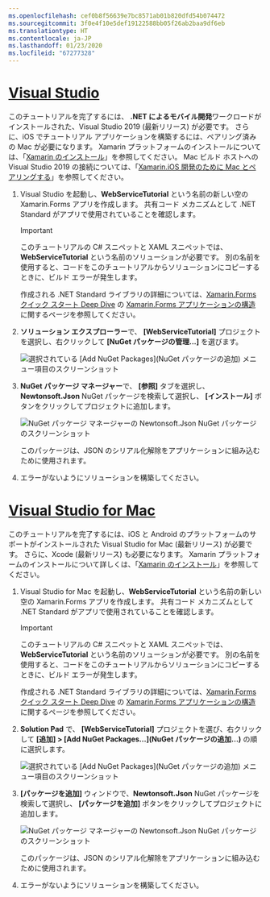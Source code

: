```yaml
---
ms.openlocfilehash: cef0b8f56639e7bc8571ab01b820dfd54b074472
ms.sourcegitcommit: 3f0e4f10e5def19122588bb05f26ab2baa9df6eb
ms.translationtype: HT
ms.contentlocale: ja-JP
ms.lasthandoff: 01/23/2020
ms.locfileid: "67277328"
---
```

# <a name="visual-studiotabvswin"></a>[Visual Studio](#tab/vswin)

このチュートリアルを完了するには、 **.NET によるモバイル開発**ワークロードがインストールされた、Visual Studio 2019 (最新リリース) が必要です。 さらに、iOS でチュートリアル アプリケーションを構築するには、ペアリング済みの Mac が必要になります。 Xamarin プラットフォームのインストールについては、「[Xamarin のインストール](~/get-started/installation/index.md)」を参照してください。 Mac ビルド ホストへの Visual Studio 2019 の接続については、「[Xamarin.iOS 開発のために Mac とペアリングする](~/ios/get-started/installation/windows/connecting-to-mac/index.md)」を参照してください。

1. Visual Studio を起動し、**WebServiceTutorial** という名前の新しい空の Xamarin.Forms アプリを作成します。 共有コード メカニズムとして .NET Standard がアプリで使用されていることを確認します。

    > [!IMPORTANT]
    > このチュートリアルの C# スニペットと XAML スニペットでは、**WebServiceTutorial** という名前のソリューションが必要です。 別の名前を使用すると、コードをこのチュートリアルからソリューションにコピーするときに、ビルド エラーが発生します。

    作成される .NET Standard ライブラリの詳細については、[Xamarin.Forms クイック スタート Deep Dive](~/get-started/first-app/index.md) の [Xamarin.Forms アプリケーションの構造](~/get-started/first-app/index.md)に関するページを参照してください。

1. **ソリューション エクスプローラー**で、 **[WebServiceTutorial]** プロジェクトを選択し、右クリックして **[NuGet パッケージの管理...]** を選びます。

    ![選択されている [Add NuGet Packages]\(NuGet パッケージの追加\) メニュー項目のスクリーンショット](../images/vs/add-nuget-packages.png "[Add NuGet Packages]\(NuGet パッケージの追加) メニュー項目")

1. **NuGet パッケージ マネージャー**で、 **[参照]** タブを選択し、**Newtonsoft.Json** NuGet パッケージを検索して選択し、 **[インストール]** ボタンをクリックしてプロジェクトに追加します。

    ![NuGet パッケージ マネージャーの Newtonsoft.Json NuGet パッケージのスクリーンショット](../images/vs/add-package.png "Newtonsoft.Json NuGet パッケージ")

    このパッケージは、JSON のシリアル化解除をアプリケーションに組み込むために使用されます。

1. エラーがないようにソリューションを構築してください。

# <a name="visual-studio-for-mactabvsmac"></a>[Visual Studio for Mac](#tab/vsmac)

このチュートリアルを完了するには、iOS と Android のプラットフォームのサポートがインストールされた Visual Studio for Mac (最新リリース) が必要です。 さらに、Xcode (最新リリース) も必要になります。 Xamarin プラットフォームのインストールについて詳しくは、「[Xamarin のインストール](~/get-started/installation/index.md)」を参照してください。

1. Visual Studio for Mac を起動し、**WebServiceTutorial** という名前の新しい空の Xamarin.Forms アプリを作成します。 共有コード メカニズムとして .NET Standard がアプリで使用されていることを確認します。

    > [!IMPORTANT]
    > このチュートリアルの C# スニペットと XAML スニペットでは、**WebServiceTutorial** という名前のソリューションが必要です。 別の名前を使用すると、コードをこのチュートリアルからソリューションにコピーするときに、ビルド エラーが発生します。

    作成される .NET Standard ライブラリの詳細については、[Xamarin.Forms クイック スタート Deep Dive](~/get-started/first-app/index.md) の [Xamarin.Forms アプリケーションの構造](~/get-started/first-app/index.md)に関するページを参照してください。

1. **Solution Pad** で、 **[WebServiceTutorial]** プロジェクトを選び、右クリックして **[追加] > [Add NuGet Packages...]\(NuGet パッケージの追加...\)** の順に選択します。

    ![選択されている [Add NuGet Packages]\(NuGet パッケージの追加\) メニュー項目のスクリーンショット](../images/vsmac/add-nuget-packages.png "[Add NuGet Packages]\(NuGet パッケージの追加) メニュー項目")

1. **[パッケージを追加]** ウィンドウで、**Newtonsoft.Json** NuGet パッケージを検索して選択し、 **[パッケージを追加]** ボタンをクリックしてプロジェクトに追加します。

    ![NuGet パッケージ マネージャーの Newtonsoft.Json NuGet パッケージのスクリーンショット](../images/vsmac/add-package.png "Newtonsoft.Json NuGet パッケージ")

    このパッケージは、JSON のシリアル化解除をアプリケーションに組み込むために使用されます。

1. エラーがないようにソリューションを構築してください。
